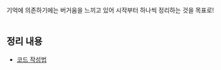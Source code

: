 기억에 의존하기에는 버거움을 느끼고 있어 시작부터 하나씩 정리하는 것을 목표로!
<br>
<br>
## 정리 내용
* [코드 작성법](./CleanCode/HowToWrite.md)